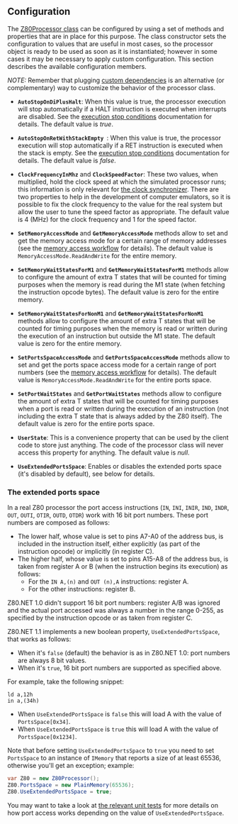 ## Configuration

The [Z80Processor class](../Main/Z80Processor.cs) can be configured by using a set of methods and properties that are in place for this purpose. The class constructor sets the configuration to  values that are useful in most cases, so the processor object is ready to be used as soon as it is instantiated; however in some cases it may be necessary to apply custom configuration. This section describes the available configuration members.

_NOTE:_ Remember that plugging [custom dependencies](Dependencies.md) is an alternative (or complementary) way to customize the behavior of the processor class.

* **`AutoStopOnDiPlusHalt`**:  When this value is true, the processor execution will stop automatically if a HALT instruction is executed when interrupts are disabled. See the [execution stop conditions](StopConditions.md) documentation for details. The default value is _true_.

* **`AutoStopOnRetWithStackEmpty `**: When this value is true, the processor execution will stop automatically if a RET instruction is executed when the stack is empty. See the [execution stop conditions](StopConditions.md) documentation for details. The default value is _false_.

* **`ClockFrequencyInMhz`** and **`ClockSpeedFactor`**: These two values, when multiplied, hold the clock speed at which the simulated processor runs; this information is only relevant for [the clock synchronizer](../Main/Dependencies%20Interfaces/IClockSynchronizer.cs). There are two properties to help in the development of computer emulators, so it is possible to fix the clock frequency to the value for the real system but allow the user to tune the speed factor as appropriate. The default value is 4 (MHz) for the clock frequency and 1 for the speed factor.

* **`SetMemoryAccessMode`** and **`GetMemoryAccessMode`** methods allow to set and get the memory access mode for a certain range of memory addresses (see the [memory access workflow](MemoryAccessFlow.md) for details). The default value is `MemoryAccessMode.ReadAndWrite` for the entire memory.

* **`SetMemoryWaitStatesForM1`** and **`GetMemoryWaitStatesForM1`** methods allow to configure the amount of extra T states that will be counted for timing purposes when the memory is read during the M1 state (when fetching the instruction opcode bytes). The default value is zero for the entire memory.

* **`SetMemoryWaitStatesForNonM1`** and **`GetMemoryWaitStatesForNonM1`** methods allow to configure the amount of extra T states that will be counted for timing purposes when the memory is read or written during the execution of an instruction but outside the M1 state. The default value is zero for the entire memory.

* **`SetPortsSpaceAccessMode`** and **`GetPortsSpaceAccessMode`** methods allow to set and get the ports space access mode for a certain range of port numbers (see the [memory access workflow](MemoryAccessFlow.md) for details). The default value is `MemoryAccessMode.ReadAndWrite` for the entire ports space.

* **`SetPortWaitStates`** and **`GetPortWaitStates`** methods allow to configure the amount of extra T states that will be counted for timing purposes when a port is read or written during the execution of an instruction (not including the extra T state that is always added by the Z80 itself). The default value is zero for the entire ports space.

* **`UserState`**: This is a convenience property that can be used by the client code to store just anything. The code of the processor class will never access this property for anything. The default value is _null_.

* **`UseExtendedPortsSpace`**: Enables or disables the extended ports space (it's disabled by default), see below for details.


### The extended ports space

In a real Z80 processor the port access instructions (`IN`, `INI`, `INIR`, `IND`, `INDR`, `OUT`, `OUTI`, `OTIR`, `OUTD`, `OTDR`) work with 16 bit port numbers. These port numbers are composed as follows:

* The lower half, whose value is set to pins A7-A0 of the address bus, is included in the instruction itself, either explicitly (as part of the instruction opcode) or implicitly (in register C).
* The higher half, whose value is set to pins A15-A8 of the address bus, is taken from register A or B (when the instruction begins its execution) as follows:
  * For the `IN A,(n)` and `OUT (n),A` instructions: register A.
  * For the other instructions: register B.

Z80.NET 1.0 didn't support 16 bit port numbers: register A/B was ignored and the actual port accessed was always a number in the range 0-255, as specified by the instruction opcode or as taken from register C.

Z80.NET 1.1 implements a new boolean property, `UseExtendedPortsSpace`, that works as follows:

* When it's `false` (default) the behavior is as in Z80.NET 1.0: port numbers are always 8 bit values.
* When it's `true`, 16 bit port numbers are supported as specified above.

For example, take the following snippet:

```
ld a,12h
in a,(34h)
```

* When `UseExtendedPortsSpace` is `false` this will load A with the value of `PortsSpace[0x34]`.
* When `UseExtendedPortsSpace` is `true` this will load A with the value of `PortsSpace[0x1234]`.

Note that before setting `UseExtendedPortsSpace` to `true` you need to set `PortsSpace` to an instance of `IMemory` that reports a size of at least 65536, otherwise you'll get an exception; example:

```C#
var Z80 = new Z80Processor();
Z80.PortsSpace = new PlainMemory(65536);
Z80.UseExtendedPortsSpace = true;
```

You may want to take a look at [the relevant unit tests](../Main.Tests/Z80ProcessorTests_PortsAccess.cs) for more details on how port access works depending on the value of `UseExtendedPortsSpace`.